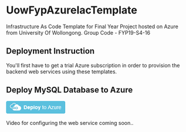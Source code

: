 # UowFypAzureIacTemplate
Infrastructure As Code Template for Final Year Project hosted on Azure from University Of Wollongong. Group Code - FYP19-S4-16

## Deployment Instruction
You'll first have to get a trial Azure subscription in order to provision the backend web services using these templates.


## Deploy MySQL Database to Azure
<a href="https://portal.azure.com/#create/Microsoft.Template/uri/https%3A%2F%2Fraw.githubusercontent.com%2FAzure%2Fazure-quickstart-templates%2Fmaster%2F101-webapp-managed-mysql%2Fazuredeploy.json" target="_blank">
  <img src="https://raw.githubusercontent.com/Azure/azure-quickstart-templates/master/1-CONTRIBUTION-GUIDE/images/deploytoazure.png"/>
</a>

Video for configuring the web service coming soon..
